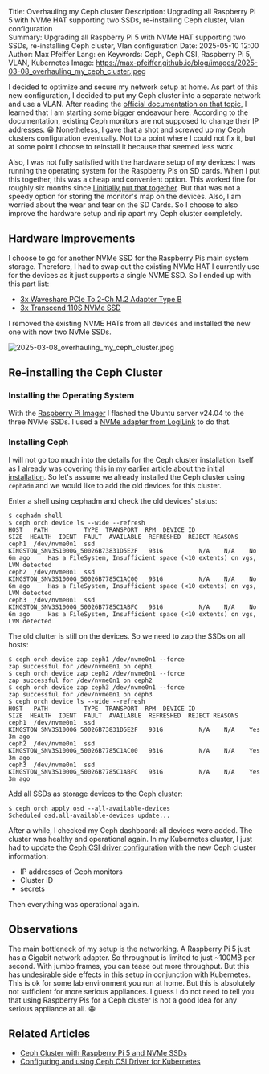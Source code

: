 Title: Overhauling my Ceph cluster 
Description: Upgrading all Raspberry Pi 5 with NVMe HAT supporting two SSDs, re-installing Ceph cluster, Vlan configuration    
Summary: Upgrading all Raspberry Pi 5 with NVMe HAT supporting two SSDs, re-installing Ceph cluster, Vlan configuration
Date: 2025-05-10 12:00
Author: Max Pfeiffer
Lang: en
Keywords: Ceph, Ceph CSI, Raspberry Pi 5, VLAN, Kubernetes
Image: https://max-pfeiffer.github.io/blog/images/2025-03-08_overhauling_my_ceph_cluster.jpeg

I decided to optimize and secure my network setup at home. As part of this new configuration, I decided to put my Ceph
cluster into a separate network and use a VLAN. After reading the
[official documentation on that topic](https://docs.ceph.com/en/latest/rados/operations/add-or-rm-mons/#changing-a-monitor-s-ip-address),
I learned that I am starting some bigger endeavour here. According to the documentation, existing Ceph monitors are not
supposed to change their IP addresses. 😀 Nonetheless, I gave that a shot and screwed up my Ceph clusters
configuration eventually. Not to a point where I could not fix it, but at some point I choose to reinstall it because
that seemed less work.

Also, I was not fully satisfied with the hardware setup of my devices: I was running the operating system for the
Raspberry Pis on SD cards. When I put this together, this was a cheap and convenient option.
This worked fine for roughly six months since
[I initially put that together]({filename}/2024-12-26_ceph_cluster_with_raspberry_pi_5.md). But that was
not a speedy option for storing the monitor's map on the devices. Also, I am worried about the wear and tear on the SD
Cards. So I choose to also improve the hardware setup and rip apart my Ceph cluster completely.

## Hardware Improvements
I choose to go for another NVMe SSD for the Raspberry Pis main system storage. Therefore, I had to swap out the existing
NVMe HAT I currently use for the devices as it just supports a single NVME SSD. So I ended up with this part list:

* [3x Waveshare PCIe To 2-Ch M.2 Adapter Type B](https://www.waveshare.com/pcie-to-2-ch-m.2-hat-plus-b.htm)
* [3x Transcend 110S NVMe SSD](https://www.transcend-info.com/product/internal-ssd/mte110s-112s)

I removed the existing NVME HATs from all devices and installed the new one with now two NVMe SSDs.

![2025-03-08_overhauling_my_ceph_cluster.jpeg]({static}/images/2025-05-10_overhauling_my_ceph_cluster.jpeg)

## Re-installing the Ceph Cluster
### Installing the Operating System
With the [Raspberry Pi Imager](https://github.com/raspberrypi/rpi-imager) I flashed the Ubuntu server v24.04 to the
three NVMe SSDs. I used a
[NVMe adapter from LogiLink](https://www.2direct.de/computer/festplattengehaeuse-zubehoer/dockingstations/5370/usb-3.2-gen2-quickport-1-port-fuer-m.2-nvme-pcie-und-sata-ngff-ssds)
to do that. 

### Installing Ceph
I will not go too much into the details for the Ceph cluster installation itself as I already was covering this in my
[earlier article about the initial installation]({filename}/2024-12-26_ceph_cluster_with_raspberry_pi_5.md).
So let's assume we already installed the Ceph cluster using `cephadm` and we would like to add the old devices for this
cluster.

Enter a shell using cephadm and check the old devices' status:
```shell
$ cephadm shell
$ ceph orch device ls --wide --refresh
HOST   PATH          TYPE  TRANSPORT  RPM  DEVICE ID                              SIZE  HEALTH  IDENT  FAULT  AVAILABLE  REFRESHED  REJECT REASONS                                                           
ceph1  /dev/nvme0n1  ssd                   KINGSTON_SNV3S1000G_50026B73831D5E2F   931G          N/A    N/A    No         6m ago     Has a FileSystem, Insufficient space (<10 extents) on vgs, LVM detected  
ceph2  /dev/nvme0n1  ssd                   KINGSTON_SNV3S1000G_50026B7785C1AC00   931G          N/A    N/A    No         6m ago     Has a FileSystem, Insufficient space (<10 extents) on vgs, LVM detected  
ceph3  /dev/nvme0n1  ssd                   KINGSTON_SNV3S1000G_50026B7785C1ABFC   931G          N/A    N/A    No         6m ago     Has a FileSystem, Insufficient space (<10 extents) on vgs, LVM detected
```

The old clutter is still on the devices. So we need to zap the SSDs on all hosts:
```shell
$ ceph orch device zap ceph1 /dev/nvme0n1 --force
zap successful for /dev/nvme0n1 on ceph1
$ ceph orch device zap ceph2 /dev/nvme0n1 --force
zap successful for /dev/nvme0n1 on ceph2
$ ceph orch device zap ceph3 /dev/nvme0n1 --force
zap successful for /dev/nvme0n1 on ceph3
$ ceph orch device ls --wide --refresh
HOST   PATH          TYPE  TRANSPORT  RPM  DEVICE ID                              SIZE  HEALTH  IDENT  FAULT  AVAILABLE  REFRESHED  REJECT REASONS  
ceph1  /dev/nvme0n1  ssd                   KINGSTON_SNV3S1000G_50026B73831D5E2F   931G          N/A    N/A    Yes        3m ago                     
ceph2  /dev/nvme0n1  ssd                   KINGSTON_SNV3S1000G_50026B7785C1AC00   931G          N/A    N/A    Yes        3m ago                     
ceph3  /dev/nvme0n1  ssd                   KINGSTON_SNV3S1000G_50026B7785C1ABFC   931G          N/A    N/A    Yes        3m ago                     
```

Add all SSDs as storage devices to the Ceph cluster:
```shell
$ ceph orch apply osd --all-available-devices
Scheduled osd.all-available-devices update...
```

After a while, I checked my Ceph dashboard: all devices were added. The cluster was healthy and operational again.
In my Kubernetes cluster, I just had to update the [Ceph CSI driver configuration]({filename}/2025-03-16_ceph_csi_driver.md)
with the new Ceph cluster information:

* IP addresses of Ceph monitors
* Cluster ID
* secrets

Then everything was operational again.

## Observations
The main bottleneck of my setup is the networking. A Raspberry Pi 5 just has a Gigabit network adapter. So throughput
is limited to just ~100MB per second. With jumbo frames, you can tease out more throughput. But this has undesirable 
side effects in this setup in conjunction with Kubernetes.
This is ok for some lab environment you run at home. But this is absolutely not sufficient for more serious appliances.
I guess I do not need to tell you that using Raspberry Pis for a Ceph cluster is not a good idea for any serious
appliance at all. 😀

## Related Articles

* [Ceph Cluster with Raspberry Pi 5 and NVMe SSDs]({filename}/2024-12-26_ceph_cluster_with_raspberry_pi_5.md) 
* [Configuring and using Ceph CSI Driver for Kubernetes]({filename}/2025-03-16_ceph_csi_driver.md)


